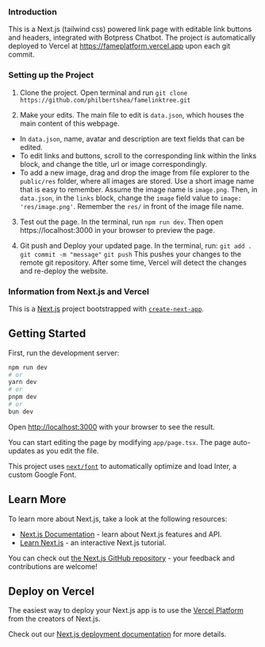 ### Introduction
This is a Next.js (tailwind css) powered link page with editable link buttons and headers, integrated with Botpress Chatbot.
The project is automatically deployed to Vercel at https://fameplatform.vercel.app upon each git commit.

### Setting up the Project
1. Clone the project. 
Open terminal and run `git clone https://github.com/philbertshea/famelinktree.git`

2. Make your edits. 
The main file to edit is `data.json`, which houses the main content of this webpage.
- In `data.json`, name, avatar and description are text fields that can be edited.
- To edit links and buttons, scroll to the corresponding link within the links block, and change the title, url or image correspondingly.
- To add a new image, drag and drop the image from file explorer to the `public/res` folder, where all images are stored. Use a short
image name that is easy to remember. Assume the image name is `image.png`. Then, in `data.json`, in the `links` block, change the `image` 
field value to `image: 'res/image.png'`. Remember the `res/` in front of the image file name.

3. Test out the page. 
In the terminal, run `npm run dev`. Then open https://localhost:3000 in your browser to preview the page.

4. Git push and Deploy your updated page.
In the terminal, run:
`git add .`
`git commit -m "message"`
`git push`
This pushes your changes to the remote git repository. After some time, Vercel will detect the changes and re-deploy the website.

### Information from Next.js and Vercel

This is a [Next.js](https://nextjs.org/) project bootstrapped with [`create-next-app`](https://github.com/vercel/next.js/tree/canary/packages/create-next-app).

## Getting Started

First, run the development server:

```bash
npm run dev
# or
yarn dev
# or
pnpm dev
# or
bun dev
```

Open [http://localhost:3000](http://localhost:3000) with your browser to see the result.

You can start editing the page by modifying `app/page.tsx`. The page auto-updates as you edit the file.

This project uses [`next/font`](https://nextjs.org/docs/basic-features/font-optimization) to automatically optimize and load Inter, a custom Google Font.

## Learn More

To learn more about Next.js, take a look at the following resources:

- [Next.js Documentation](https://nextjs.org/docs) - learn about Next.js features and API.
- [Learn Next.js](https://nextjs.org/learn) - an interactive Next.js tutorial.

You can check out [the Next.js GitHub repository](https://github.com/vercel/next.js/) - your feedback and contributions are welcome!

## Deploy on Vercel

The easiest way to deploy your Next.js app is to use the [Vercel Platform](https://vercel.com/new?utm_medium=default-template&filter=next.js&utm_source=create-next-app&utm_campaign=create-next-app-readme) from the creators of Next.js.

Check out our [Next.js deployment documentation](https://nextjs.org/docs/deployment) for more details.

